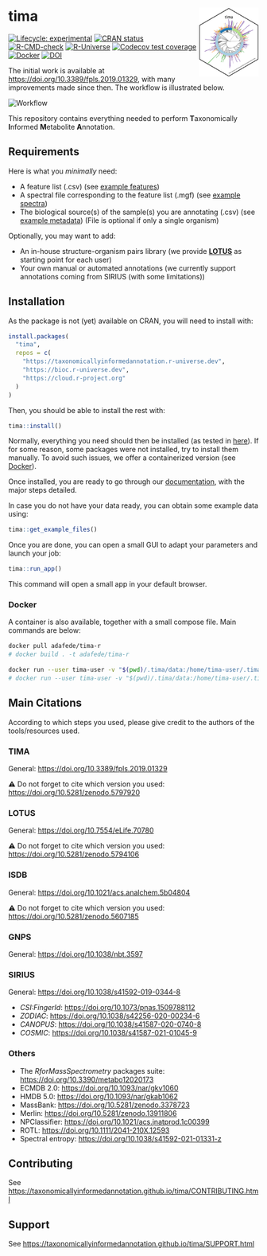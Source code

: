 
<!-- README.md is generated from README.Rmd. Please edit that file -->

# tima <img src='https://raw.githubusercontent.com/taxonomicallyinformedannotation/tima/main/man/figures/logo.svg' align="right" height="139" />

<!-- badges: start -->

[![Lifecycle:
experimental](https://img.shields.io/badge/lifecycle-experimental-orange.svg)](https://lifecycle.r-lib.org/articles/stages.html#experimental)
[![CRAN
status](https://www.r-pkg.org/badges/version/tima)](https://CRAN.R-project.org/package=tima)
[![R-CMD-check](https://github.com/taxonomicallyinformedannotation/tima/actions/workflows/R-CMD-check.yaml/badge.svg)](https://github.com/taxonomicallyinformedannotation/tima/actions/workflows/R-CMD-check.yaml)
[![R-Universe](https://taxonomicallyinformedannotation.r-universe.dev/badges/tima)](https://taxonomicallyinformedannotation.r-universe.dev/tima)
[![Codecov test
coverage](https://codecov.io/gh/taxonomicallyinformedannotation/tima/graph/badge.svg)](https://app.codecov.io/gh/taxonomicallyinformedannotation/tima)
[![Docker](https://badgen.net/badge/icon/docker?icon=docker&label)](https://hub.docker.com/r/adafede/tima-r/)
[![DOI](https://zenodo.org/badge/DOI/10.5281/zenodo.5797920.svg)](https://doi.org/10.5281/zenodo.5797920)
<!-- badges: end -->

The initial work is available at
<https://doi.org/10.3389/fpls.2019.01329>, with many improvements made
since then. The workflow is illustrated below.

![Workflow](https://raw.githubusercontent.com/taxonomicallyinformedannotation/tima/main/man/figures/tima.svg)  

This repository contains everything needed to perform **T**axonomically
**I**nformed **M**etabolite **A**nnotation.

## Requirements

Here is what you *minimally* need:

- A feature list (.csv) (see [example
  features](https://github.com/taxonomicallyinformedannotation/tima-example-files/blob/main/example_features.csv))
- A spectral file corresponding to the feature list (.mgf) (see [example
  spectra](https://github.com/taxonomicallyinformedannotation/tima-example-files/blob/main/example_spectra_mini.mgf))
- The biological source(s) of the sample(s) you are annotating (.csv)
  (see [example
  metadata](https://github.com/taxonomicallyinformedannotation/tima-example-files/blob/main/example_metadata.tsv))
  (File is optional if only a single organism)

Optionally, you may want to add:

- An in-house structure-organism pairs library (we provide
  **[LOTUS](https://lotusnprod.github.io/lotus-manuscript/)** as
  starting point for each user)
- Your own manual or automated annotations (we currently support
  annotations coming from SIRIUS (with some limitations))

## Installation

As the package is not (yet) available on CRAN, you will need to install
with:

``` r
install.packages(
  "tima",
  repos = c(
    "https://taxonomicallyinformedannotation.r-universe.dev",
    "https://bioc.r-universe.dev",
    "https://cloud.r-project.org"
  )
)
```

Then, you should be able to install the rest with:

``` r
tima::install()
```

Normally, everything you need should then be installed (as tested in
[here](https://github.com/taxonomicallyinformedannotation/tima-r/actions/workflows/external-use.yaml)).
If for some reason, some packages were not installed, try to install
them manually. To avoid such issues, we offer a containerized version
(see [Docker](#docker)).

Once installed, you are ready to go through our
[documentation](https://taxonomicallyinformedannotation.github.io/tima/articles/),
with the major steps detailed.

In case you do not have your data ready, you can obtain some example
data using:

``` r
tima::get_example_files()
```

Once you are done, you can open a small GUI to adapt your parameters and
launch your job:

``` r
tima::run_app()
```

This command will open a small app in your default browser.

### Docker

A container is also available, together with a small compose file. Main
commands are below:

``` bash
docker pull adafede/tima-r
# docker build . -t adafede/tima-r
```

``` bash
docker run --user tima-user -v "$(pwd)/.tima/data:/home/tima-user/.tima/data" -p 3838:3838 adafede/tima-r Rscript -e "tima::run_app()"
# docker run --user tima-user -v "$(pwd)/.tima/data:/home/tima-user/.tima/data" adafede/tima-r Rscript -e "tima::tima_full()"
```

## Main Citations

According to which steps you used, please give credit to the authors of
the tools/resources used.

### TIMA

General: <https://doi.org/10.3389/fpls.2019.01329>

⚠️ Do not forget to cite which version you used:
<https://doi.org/10.5281/zenodo.5797920>

### LOTUS

General: <https://doi.org/10.7554/eLife.70780>

⚠️ Do not forget to cite which version you used:
<https://doi.org/10.5281/zenodo.5794106>

### ISDB

General: <https://doi.org/10.1021/acs.analchem.5b04804>

⚠️ Do not forget to cite which version you used:
<https://doi.org/10.5281/zenodo.5607185>

### GNPS

General: <https://doi.org/10.1038/nbt.3597>

### SIRIUS

General: <https://doi.org/10.1038/s41592-019-0344-8>

- *CSI:FingerId*: <https://doi.org/10.1073/pnas.1509788112>
- *ZODIAC*: <https://doi.org/10.1038/s42256-020-00234-6>
- *CANOPUS*: <https://doi.org/10.1038/s41587-020-0740-8>
- *COSMIC*: <https://doi.org/10.1038/s41587-021-01045-9>

### Others

- The *RforMassSpectrometry* packages suite:
  <https://doi.org/10.3390/metabo12020173>
- ECMDB 2.0: <https://doi.org/10.1093/nar/gkv1060>
- HMDB 5.0: <https://doi.org/10.1093/nar/gkab1062>
- MassBank: <https://doi.org/10.5281/zenodo.3378723>
- Merlin: <https://doi.org/10.5281/zenodo.13911806>
- NPClassifier: <https://doi.org/10.1021/acs.jnatprod.1c00399>
- ROTL: <https://doi.org/10.1111/2041-210X.12593>
- Spectral entropy: <https://doi.org/10.1038/s41592-021-01331-z>

## Contributing

See
<https://taxonomicallyinformedannotation.github.io/tima/CONTRIBUTING.html>

## Support

See
<https://taxonomicallyinformedannotation.github.io/tima/SUPPORT.html>
